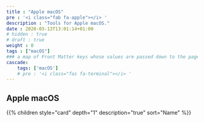 ```yaml
---
title : "Apple macOS"
pre : '<i class="fab fa-apple"></i> '
description : "Tools for Apple macOS."
date : 2020-03-13T13:01:14+01:00
# hidden : true
# draft : true
weight : 0
tags : ["macOS"]
### a map of Front Matter keys whose values are passed down to the page's descendants unless overwritten by self or a closer ancestor's cascade. 
cascade:
    tags: ['macOS']
    # pre : '<i class="fas fa-terminal"></i> '
---
```


## Apple macOS

{{% children style="card" depth="1" description="true" sort="Name"  %}}
